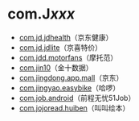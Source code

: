 # com.J*xxx*

- [com.jd.jdhealth](./com.jd.jdhealth/readme.md)（京东健康）
- [com.jd.jdlite](./com.jd.jdlite/readme.md)（京喜特价）
- [com.jdd.motorfans](./com.jdd.motorfans/readme.md)（摩托范）
- [com.jin10](./com.jin10/readme.md)（金十数据）
- [com.jingdong.app.mall](./com.jingdong.app.mall/readme.md)（京东）
- [com.jingyao.easybike](./com.jingyao.easybike/readme.md)（哈啰）
- [com.job.android](./com.job.android/readme.md)（前程无忧51Job）
- [com.jojoread.huiben](./com.jojoread.huiben/readme.md)（叫叫绘本）